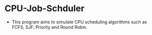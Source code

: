 # CPU-Job-Schduler

* This program aims to simulate CPU scheduling algorithms such as FCFS, SJF, Priority and Round Robin.  
